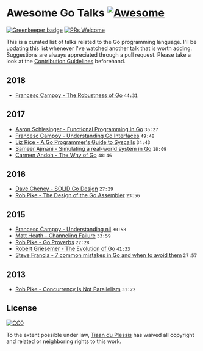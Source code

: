 
# Awesome Go Talks [![Awesome](https://awesome.re/badge.svg)](https://awesome.re)

[![Greenkeeper badge](https://badges.greenkeeper.io/tiaanduplessis/awesome-go-talks.svg)](https://greenkeeper.io/) [![PRs Welcome](https://img.shields.io/badge/PRs-welcome-brightgreen.svg)](http://makeapullrequest.com)

This is a curated list of talks related to the Go programming language. I'll be updating this list whenever I've watched another talk that is worth adding. Suggestions are always appreciated through a pull request. Please take a look at the [Contribution Guidelines](CONTRIBUTING.md) beforehand.

## 2018

- [Francesc Campoy - The Robustness of Go](https://youtu.be/40d26ZGfhR8) `44:31`

## 2017

- [Aaron Schlesinger - Functional Programming in Go](https://www.youtube.com/watch?v=c8Fwb4KbVJM) `35:27`
- [Francesc Campoy - Understanding Go Interfaces](https://www.youtube.com/watch?v=F4wUrj6pmSI) `49:48`
- [Liz Rice - A Go Programmer's Guide to Syscalls](https://www.youtube.com/watch?v=01w7viEZzXQ) `34:43`
- [Sameer Ajmani - Simulating a real-world system in Go](https://www.youtube.com/watch?v=_YK0viplIl4) `18:09`
- [Carmen Andoh - The Why of Go](https://www.infoq.com/presentations/go-concurrency-gc?utm_source=youtube&utm_medium=link&utm_campaign=qcontalks) `48:46`

## 2016

- [Dave Cheney - SOLID Go Design](https://www.youtube.com/watch?v=zzAdEt3xZ1M) `27:29`
- [Rob Pike - The Design of the Go Assembler](https://www.youtube.com/watch?v=KINIAgRpkDA) `23:56`

## 2015

- [Francesc Campoy - Understanding nil](https://www.youtube.com/watch?v=ynoY2xz-F8s) `30:58`
- [Matt Heath - Channeling Failure](https://www.youtube.com/watch?v=lzlGXMnrBgw) `33:59`
- [Rob Pike - Go Proverbs](https://www.youtube.com/watch?v=PAAkCSZUG1c) `22:28`
- [Robert Griesemer - The Evolution of Go](https://www.youtube.com/watch?v=0ReKdcpNyQg) `41:33`
- [Steve Francia - 7 common mistakes in Go and when to avoid them](https://www.youtube.com/watch?v=29LLRKIL_TI) `27:57`

## 2013

- [Rob Pike - Concurrency Is Not Parallelism](https://www.youtube.com/watch?v=cN_DpYBzKso) `31:22`

## License

[![CC0](http://mirrors.creativecommons.org/presskit/buttons/88x31/svg/cc-zero.svg)](https://creativecommons.org/publicdomain/zero/1.0/)

To the extent possible under law, [Tiaan du Plessis](https://github.com/tiaanduplessis) has waived all copyright and related or neighboring rights to this work.

